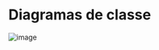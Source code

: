 # Diagramas de classe
![image](https://github.com/DisciplinasProgramacao/pm-projeto2024-1-modular_grupo_pampulha/blob/felipe-branch/docs/diagramas/finalVersionDiagram.jpg)

